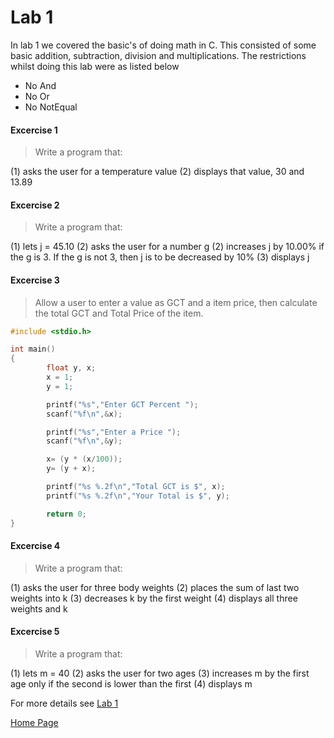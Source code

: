 # Lab 1

In lab 1 we covered the basic's of doing math in C. This consisted of some basic addition, subtraction, division and multiplications. The restrictions whilst doing this lab were as listed below

 * No And
 * No Or
 * No NotEqual

#### Excercise 1

 > Write a program that:

 (1) asks the user for a temperature value
 (2) displays that value, 30 and 13.89

#### Excercise 2

 > Write a program that:

 (1) lets j = 45.10
 (2) asks the user for a number g
 (2) increases j by 10.00% if the g is 3. If the g is not 3, then j is to be decreased by 10%
 (3) displays j

#### Excercise 3

> Allow a user to enter a value as GCT and a item price, then calculate the total GCT and Total Price of the item.

```c
#include <stdio.h>

int main()
{
        float y, x;
        x = 1;
        y = 1;

        printf("%s","Enter GCT Percent ");
        scanf("%f\n",&x);

        printf("%s","Enter a Price ");
        scanf("%f\n",&y);

        x= (y * (x/100));
        y= (y + x);

        printf("%s %.2f\n","Total GCT is $", x);
        printf("%s %.2f\n","Your Total is $", y);

        return 0;
}
```
#### Excercise 4

> Write a program that:

(1) asks the user for three body weights
(2) places the sum of last two weights into k
(3) decreases k by the first weight
(4) displays all three weights and k

#### Excercise 5

> Write a program that:

(1) lets m = 40
(2) asks the user for two ages
(3) increases m by the first age only if the second is lower than the first
(4) displays m

For more details see [Lab 1](https://github.com/LeAlmond/Programming-1/tree/master/Lab%201)

[Home Page](./index.html)
